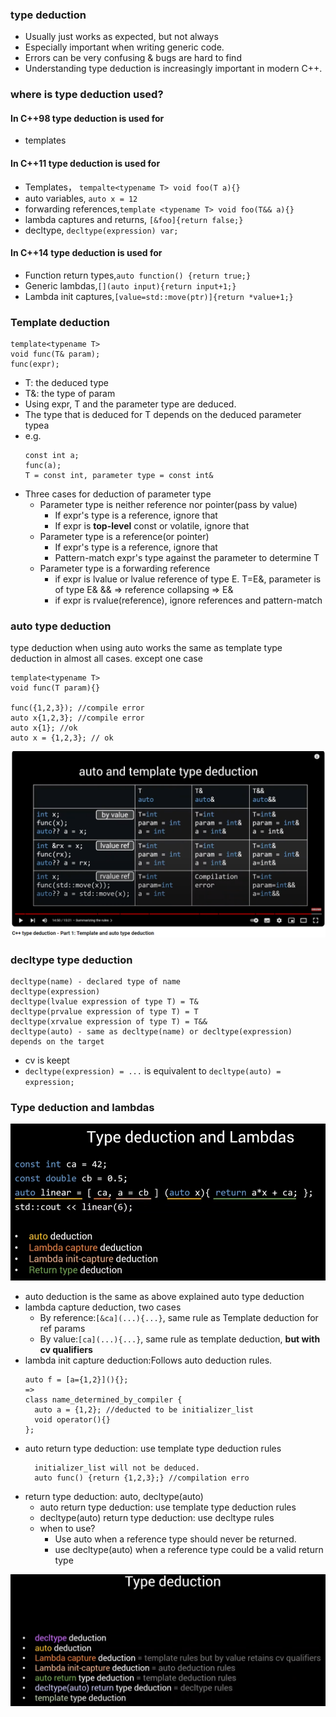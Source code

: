 ### type deduction
- Usually just works as expected, but not always
- Especially important when writing generic code.
- Errors can be very confusing & bugs are hard to find
- Understanding type deduction is increasingly important in modern C++.

### where is type deduction used?
#### In **C++98** type deduction is used for
- templates
#### In **C++11** type deduction is used for
- Templates， `tempalte<typename T> void foo(T a){}`
- auto variables,  `auto x = 12`
- forwarding references,`template <typename T> void foo(T&& a){}`
- lambda captures and returns, `[&foo]{return false;}`
- decltype, `decltype(expression) var;`  
#### In **C++14** type deduction is used for
- Function return types,`auto function() {return true;}`
- Generic lambdas,`[](auto input){return input+1;}`
- Lambda init captures,`[value=std::move(ptr)]{return *value+1;}`

### Template deduction
```
template<typename T>
void func(T& param);
func(expr);
```
- T: the deduced type
- T&: the type of param
- Using expr, T and the parameter type are deduced.
- The type that is deduced for T depends on the deduced parameter typea
- e.g.
    ```
    const int a;
    func(a);
    T = const int, parameter type = const int&
    ```
- Three cases for deduction of parameter type
  - Parameter type is neither reference nor pointer(pass by value)
    - If expr's type is a reference, ignore that
    - If expr is **top-level** const or volatile, ignore that
  - Parameter type is a reference(or pointer)
    - If expr's type is a reference, ignore that
    - Pattern-match expr's type against the parameter to determine T
  - Parameter type is a forwarding reference
    - if expr is lvalue or lvalue reference of type E. T=E&, parameter is of type E& && => reference collapsing => E&
    - if expr is rvalue(reference), ignore references and pattern-match
  
### auto type deduction
type deduction when using auto works the same as template type deduction in almost all cases. except one case
```
template<typename T>
void func(T param){}

func({1,2,3}); //compile error
auto x{1,2,3}; //compile error 
auto x{1}; //ok
auto x = {1,2,3}; // ok
```
![](images/auto-temp-type-deduction.png)

### decltype type deduction
```
decltype(name) - declared type of name
decltype(expression)
decltype(lvalue expression of type T) = T&
decltype(prvalue expression of type T) = T
decltype(xrvalue expression of type T) = T&&
decltype(auto) - same as decltype(name) or decltype(expression) depends on the target
```
- cv is keept
- `decltype(expression) = ...` is equivalent to `decltype(auto) = expression;`

### Type deduction and lambdas
![](images/typde-deduction-lambda.png)
- auto deduction is the same as above explained auto type deduction
- lambda capture deduction, two cases
  - By reference:`[&ca](...){...}`, same rule as Template deduction for ref params
  - By value:`[ca](...){...}`, same rule as template deduction, **but with cv qualifiers**
- lambda init capture deduction:Follows auto deduction rules.
  ```
  auto f = [a={1,2}](){};
  =>
  class name_determined_by_compiler {
    auto a = {1,2}; //deducted to be initializer_list
    void operator(){}
  };
  ```
- auto return type deduction: use template type deduction rules
  ```
    initializer_list will not be deduced.
    auto func() {return {1,2,3};} //compilation erro
  ```
- return type deduction: auto, decltype(auto)
  - auto return type deduction: use template type deduction rules
  - decltype(auto) return type deduction: use decltype rules
  - when to use?
    - Use auto when a reference type should never be returned.
    - use decltype(auto) when a reference type could be a valid return type

 ![](images/type-deduction-summary.png) 